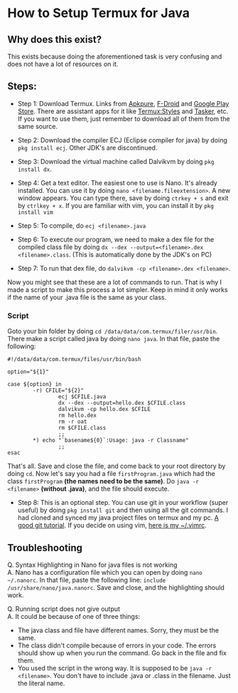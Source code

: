 # How to Setup Termux for Java

## Why does this exist?
This exists because doing the aforementioned task is very confusing and does not have a lot of resources on it. 

## Steps:
* Step 1: Download Termux. Links from [Apkpure](https://m.apkpure.com/termux/com.termux), [F-Droid](https://f-droid.org/en/packages/com.termux/) and [Google Play Store](https://play.google.com/store/apps/details?id=com.termux&hl=en_IN&gl=US). There are assistant apps for it like [Termux:Styles](https://f-droid.org/en/packages/com.termux.styling) and [Tasker](https://f-droid.org/en/packages/com.termux.tasker), etc. If you want to use them, just remember to download all of them from the same source.

* Step 2: Download the compiler ECJ (Eclipse compiler for java) by doing `pkg install ecj`. Other JDK's are discontinued.

* Step 3: Download the virtual machine called Dalvikvm by doing `pkg install dx`.

* Step 4: Get a text editor. The easiest one to use is Nano. It's already installed. You can use it by doing `nano <filename.fileextension>`. A new window appears. You can type there, save by doing `ctrkey + s` and exit by `ctrlkey + x`. If you are familiar with vim, you can install it by `pkg install vim`

* Step 5: To compile, do `ecj <filename>.java`

* Step 6: To execute our program, we need to make a dex file for the compiled class file by doing `dx --dex --output=<filename>.dex <filename>.class`. (This is automatically done by the JDK's on PC)

* Step 7: To run that dex file, do `dalvikvm -cp <filename>.dex <filename>`.

Now you might see that these are a lot of commands to run. That is why I made a script to make this process a lot simpler. Keep in mind it only works if the name of your .java file is the same as your class. 

### Script
Goto your bin folder by doing `cd /data/data/com.termux/filer/usr/bin`. There make a script called java by doing `nano java`. In that file, paste the following: 

```
#!/data/data/com.termux/files/usr/bin/bash

option="${1}"

case ${option} in
        -r) CFILE="${2}"
                ecj $CFILE.java
                dx --dex --output=hello.dex $CFILE.class
                dalvikvm -cp hello.dex $CFILE
                rm hello.dex
                rm -r oat
                rm $CFILE.class
                ;;
        *) echo "`basename${0}`:Usage: java -r Classname"
                ;;
esac
```

That's all. Save and close the file, and come back to your root directory by doing `cd`. Now let's say you had a file `firstProgram.java` which had the class `firstProgram` **(the names need to be the same)**. Do `java -r <filename>` **(without .java)**, and the file should execute. 

* Step 8: This is an optional step. You can use git in your workflow (super useful) by doing `pkg install git` and then using all the git commands. I had cloned and synced my java project files on termux and my pc. [A good git tutorial](https://www.tutorialspoint.com/git/index.htm). If you decide on using vim, [here is my ~/.vimrc](https://github.com/k2s09/dotfiles/blob/main/.vimrc).

## Troubleshooting
Q. Syntax Highlighting in Nano for java files is not working  
A. Nano has a configuration file which you can open by doing `nano ~/.nanorc`. In that file, paste the following line: `include /usr/share/nano/java.nanorc`. Save and close, and the highlighting should work.  
  
  
Q. Running script does not give output  
A. It could be because of one of three things:   
* The java class and file have different names. Sorry, they must be the same.  
* The class didn't compile because of errors in your code. The errors should show up when you run the command. Go back in the file and fix them.  
* You used the script in the wrong way. It is supposed to be `java -r <filename>`. You don't have to include .java or .class in the filename. Just  the literal name.
